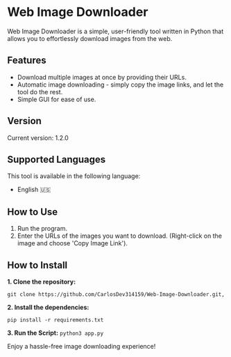 # Web Image Downloader

Web Image Downloader is a simple, user-friendly tool written in Python that allows you to effortlessly download images from the web.

## Features

- Download multiple images at once by providing their URLs.
- Automatic image downloading - simply copy the image links, and let the tool do the rest.
- Simple GUI for ease of use.

## Version

Current version: 1.2.0

## Supported Languages

This tool is available in the following language:

- English 🇺🇸

## How to Use

1. Run the program.
2. Enter the URLs of the images you want to download. (Right-click on the image and choose 'Copy Image Link').

## How to Install
**1. Clone the repository:**
```
git clone https://github.com/CarlosDev314159/Web-Image-Downloader.git,
```
**2. Install the dependencies:**
```
pip install -r requirements.txt
```
**3. Run the Script:**
```python3 app.py```


Enjoy a hassle-free image downloading experience!
